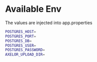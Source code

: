 # Available Env

The values are injected into app.properties

```bash
POSTGRES_HOST=
POSTGRES_PORT=
POSTGRES_DB=
POSTGRES_USER=
POSTGRES_PASSWORD=
AXELOR_UPLOAD_DIR=
```
